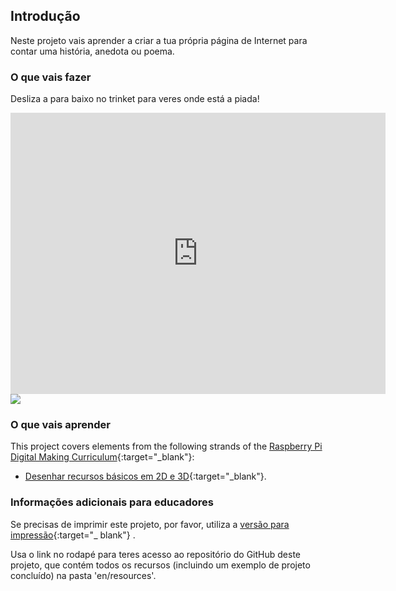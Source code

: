 ## Introdução

Neste projeto vais aprender a criar a tua própria página de Internet para contar uma história, anedota ou poema.

### O que vais fazer

Desliza a para baixo no trinket para veres onde está a piada!

<div class="trinket">
  <iframe src="https://trinket.io/embed/html/c8afdef912?outputOnly=true&start=result" width="600" height="450" frameborder="0" marginwidth="0" marginheight="0" allowfullscreen>
  </iframe>
  <img src="images/story-final.png">
</div>

### O que vais aprender

This project covers elements from the following strands of the [Raspberry Pi Digital Making Curriculum](https://rpf.io/curriculum){:target="_blank"}:

+ [Desenhar recursos básicos em 2D e 3D](https://www.raspberrypi.org/curriculum/design/creator){:target="_blank"}.

### Informações adicionais para educadores

Se precisas de imprimir este projeto, por favor, utiliza a [versão para impressão](https://projects.raspberrypi.org/en/projects/tell-a-story/print){:target="_ blank"} .

Usa o link no rodapé para teres acesso ao repositório do GitHub deste projeto, que contém todos os recursos (incluindo um exemplo de projeto concluído) na pasta 'en/resources'.